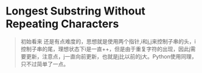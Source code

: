 # Longest Substring Without Repeating Characters

> 初始看来 还是有点难度的，思想就是使用两个指针,i和j,j来控制子串的头，i控制子串的尾，理想状态下i是一直++，但是由于重复字符的出现，因此j需要更新，注意点，j一直向前更新，也就是j比以前的j大。Python使用同理，只不过简单了一点。